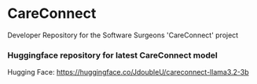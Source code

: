 # CareConnect
Developer Repository for the Software Surgeons 'CareConnect' project 

### Huggingface repository for latest CareConnect model

Hugging Face: https://huggingface.co/JdoubleU/careconnect-llama3.2-3b


